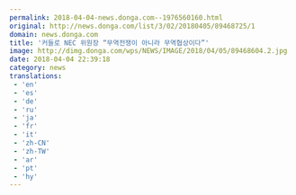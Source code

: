 ```yaml
---
permalink: 2018-04-04-news.donga.com--1976560160.html
original: http://news.donga.com/list/3/02/20180405/89468725/1
domain: news.donga.com
title: '커들로 NEC 위원장 “무역전쟁이 아니라 무역협상이다”'
image: http://dimg.donga.com/wps/NEWS/IMAGE/2018/04/05/89468604.2.jpg
date: 2018-04-04 22:39:18
category: news
translations: 
 - 'en'
 - 'es'
 - 'de'
 - 'ru'
 - 'ja'
 - 'fr'
 - 'it'
 - 'zh-CN'
 - 'zh-TW'
 - 'ar'
 - 'pt'
 - 'hy'
---
```



